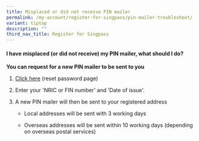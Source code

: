 ```yaml
---
title: Misplaced or did not receive PIN mailer
permalink: /my-account/register-for-singpass/pin-mailer-troubleshoot/
variant: tiptap
description: ""
third_nav_title: Register for Singpass
---
```

<h4>I have misplaced (or did not receive) my PIN mailer, what should I do?</h4>
<p><strong>You can request for a new PIN mailer to be sent to you</strong>
</p>
<ol data-tight="true" class="tight">
<li>
<p><a href="https://www.singpass.gov.sg/home/ui/online-reset-password/user-detail" rel="noopener noreferrer nofollow" target="_blank">Click here</a> (reset
password page)</p>
</li>
<li>
<p>Enter your 'NRIC or FIN number' and 'Date of issue'.</p>
</li>
<li>
<p>A new PIN mailer will then be sent to your registered address</p>
<ul data-tight="true" class="tight">
<li>
<p>Local addresses will be sent with 3 working days</p>
</li>
<li>
<p>Overseas addresses will be sent within 10 working days (depending on overseas
postal services)</p>
</li>
</ul>
</li>
</ol>
<p></p>